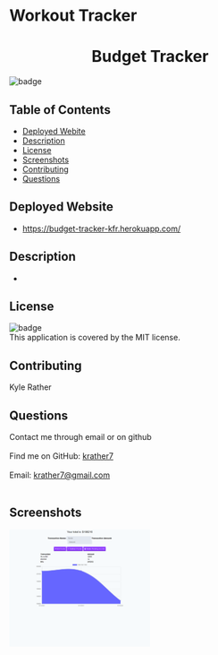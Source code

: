 # Workout Tracker

<h1 align="center">Budget Tracker</h1>
  
![badge](https://img.shields.io/badge/license-MIT-brightgreen)<br />
## Table of Contents
- [Deployed Webite](#deployed)
- [Description](#description)
- [License](#license)
- [Screenshots](#screenshots)
- [Contributing](#contributing)
- [Questions](#questions)
## Deployed Website
- https://budget-tracker-kfr.herokuapp.com/
## Description
- 
## License
![badge](https://img.shields.io/badge/license-MIT-brightgreen)
<br />
This application is covered by the MIT license. 
## Contributing
Kyle Rather
## Questions
Contact me through email or on github<br />
<br />
Find me on GitHub: [krather7](https://github.com/krather7)<br />
<br />
Email: krather7@gmail.com<br /><br />
## Screenshots
<img src = "https://github.com/krather7/Budget-Tracker/blob/main/assets/screenshot-1.png" width = 50% height = 50%>
<br />



